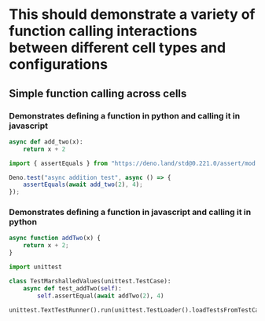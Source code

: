 # This should demonstrate a variety of function calling interactions between different cell types and configurations

## Simple function calling across cells
### Demonstrates defining a function in python and calling it in javascript
```python
async def add_two(x):
    return x + 2
```

```javascript
import { assertEquals } from "https://deno.land/std@0.221.0/assert/mod.ts";

Deno.test("async addition test", async () => {
    assertEquals(await add_two(2), 4);
});
```

### Demonstrates defining a function in javascript and calling it in python
```javascript
async function addTwo(x) {
    return x + 2;
}
```

```python
import unittest

class TestMarshalledValues(unittest.TestCase):
    async def test_addTwo(self):
        self.assertEqual(await addTwo(2), 4)

unittest.TextTestRunner().run(unittest.TestLoader().loadTestsFromTestCase(TestMarshalledValues))
```
